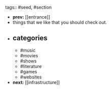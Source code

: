 tags:: #seed, #section

- **prev:** [[entrance]]
- things that we like that you should check out.
- ## categories
	- #music
	- #movies
	- #shows
	- #literature
	- #games
	- #websites
- **next:** [[infrastructure]]